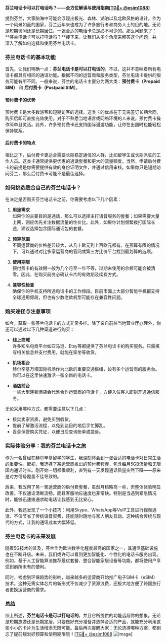 **芬兰电话卡可以打电话吗？——全方位解读与使用指南[[TG💪+ @esim1088](https://t.me/s/esim1088)]**

提到芬兰，大家脑海中可能会浮现出极光、森林、湖泊以及北欧风格的设计。作为一个风景如画的国家，芬兰近年来也成为了许多旅行者和商务人士的目的地。无论是短期访问还是长期居住，一张合适的电话卡总是必不可少的。那么问题来了：**芬兰电话卡可以打电话吗？**接下来，让我们从多个角度来解答这个问题，并深入了解如何选择和使用芬兰电话卡。

### 芬兰电话卡的基本功能

首先，让我们明确一点：**芬兰电话卡是可以打电话的**。不过，这并不意味着所有电话卡都具有相同的通话功能。根据不同的运营商和服务类型，芬兰电话卡提供的服务可能有所不同。一般来说，芬兰的电话卡主要分为两大类：**预付费卡（Prepaid SIM）** 和 **后付费卡（Postpaid SIM）**。

#### 预付费卡的优势

预付费卡是大多数游客和短期访客的选择。这类卡的优点在于无需签订长期合同，购买后即可直接充值使用。对于不熟悉当地语言或网络环境的人来说，预付费卡操作简单且灵活。此外，许多预付费卡还支持国际漫游功能，让你在出国时也能轻松保持联系。

#### 后付费卡的特点

相比之下，后付费卡更适合需要长期稳定通信的人群，比如留学生或长期派驻的工作人员。这类卡通常提供更优惠的通话套餐和更大的流量额度。当然，申请后付费卡的前提是你需要提供有效的身份证明文件，并通过信用审核。如果你只是短期访问芬兰，那么后付费卡可能不是最佳选择。

### 如何挑选适合自己的芬兰电话卡？

在决定是否购买芬兰电话卡之前，你需要考虑以下几个因素：

1. **用途需求**  
   如果你的主要目的是通话，那么可以选择主打语音服务的套餐；如果需要大量上网，则应优先关注数据流量的性价比。此外，如果你计划频繁拨打国际长途，建议选择包含国际通话包的套餐。

2. **预算范围**  
   不同运营商的价格差异较大，从几十欧元到上百欧元都有。在预算有限的情况下，可以通过对比多家运营商的官网或第三方比价平台找到最划算的选项。

3. **使用期限**  
   预付费卡的有效期一般为几个月至一年不等，过期未使用的余额可能会被清零。因此，在购买前务必确认卡片的有效期及续费方式。

4. **兼容性检查**  
   确保你的手机支持所选电话卡的工作频段。目前市面上大部分智能手机都支持全球通用频段，但也有少数老款机型可能存在兼容性问题。

### 购买途径与注意事项

如今，获取一张芬兰电话卡的方式非常多样。除了亲自前往当地营业厅办理外，你还可以通过以下几种渠道进行购买：

- **线上商城**  
  许多知名电商平台如亚马逊、Etsy等都提供了芬兰电话卡的购买服务。只需填写相关信息并支付费用，就能在家坐等收货。

- **机场柜台**  
  赫尔辛基万塔国际机场作为北欧的重要交通枢纽，设有多个运营商的服务台。你可以在这里快速激活一张全新的电话卡。

- **酒店前台**  
  一些大型连锁酒店会代售合作运营商的电话卡，方便入住客人即刻开通通信服务。

无论采用哪种方式，都需要注意以下几点：
- 核实卖家资质，避免买到假货。
- 提前了解激活流程，以免到达目的地后手忙脚乱。
- 妥善保管购买凭证，以便日后查询账单或投诉。

### 实际体验分享：我的芬兰电话卡之旅

作为一名曾经在赫尔辛基留学的学生，我深刻体会到一张合适的电话卡对日常生活的重要性。起初，我选择了某运营商推出的预付费套餐，包含每月5GB流量和无限国内通话时长。刚开始一切都很顺利，直到有一天发现通话质量突然下降——原来是对方信号覆盖不佳导致的。

后来，我改用了另一家运营商的后付费套餐，虽然月租略高一些，但整体体验明显改善。不仅通话清晰流畅，而且客服响应速度也非常快。特别是当遇到紧急情况时，能够迅速拨通求助电话让我感到无比安心。

此外，我还发现了一个小技巧：利用Skype、WhatsApp等VoIP工具进行视频通话，不仅节省了传统语音资费，还能随时随地与家人朋友互动。这种结合传统与现代的方式，让我的通讯成本大幅降低。

### 芬兰电话卡的未来发展

随着5G技术的普及，芬兰作为欧洲数字化程度最高的国家之一，其通信基础设施也在不断升级。未来，我们或许可以看到更加智能化、个性化的电话卡服务出现。例如，基于人工智能算法推荐最优套餐、整合智能家居设备等功能，都将使用户享受到前所未有的便利。

同时，考虑到环保趋势的影响，越来越多的运营商开始推广电子SIM卡（eSIM）技术。这种无需实体芯片的新形式不仅减少了资源浪费，还极大地方便了跨国旅行者更换运营商的需求。

### 总结

综上所述，**芬兰电话卡是可以打电话的**，并且它所提供的功能远超你的想象。无论是短期旅游还是长期定居，只要做好充分准备并选择合适的产品，就能充分利用这张小小的卡片为生活增添无限可能。最后再次提醒大家：无论选择哪种方案，都别忘了提前规划好预算和使用期限哦！[[TG💪+ @esim1088](https://t.me/s/esim1088) ![Image](https://i.postimg.cc/4NQfJmqS/Snipaste-2025-05-13-00-14-12.png)]